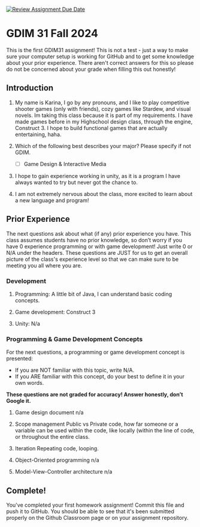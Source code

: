 [![Review Assignment Due Date](https://classroom.github.com/assets/deadline-readme-button-22041afd0340ce965d47ae6ef1cefeee28c7c493a6346c4f15d667ab976d596c.svg)](https://classroom.github.com/a/POQdLnh2)
# GDIM 31 Fall 2024

This is the first GDIM31 assignment! This is not a test - just a way to make sure your computer setup is working for GitHub and to get some knowledge about your prior experience. There aren't correct answers for this so please do not be concerned about your grade when filling this out honestly!

## Introduction

1. My name is Karina, I go by any pronouns, and I like to play competitive shooter games (only with friends), cozy games like Stardew, and visual novels. Im taking this class because it is part of my requirements. I have made games before in my Highschool design class, through the engine, Construct 3. I hope to build functional games that are actually entertaining, haha.  

2. Which of the following best describes your major? Please specify if not GDIM.  

    - [ ] Game Design & Interactive Media

3. I hope to gain experience working in unity, as it is a program I have always wanted to try but never got the chance to.
4. I am not extremely nervous about the class, more excited to learn about a new language and program!

## Prior Experience

The next questions ask about what (if any) prior experience you have. This class assumes students have no prior knowledge, so don’t worry if you have 0 experience programming or with game development! Just write 0 or N/A under the headers. These questions are JUST for us to get an overall picture of the class's experience level so that we can make sure to be meeting you all where you are.

### Development

1. Programming: A little bit of Java, I can understand basic coding concepts.


2. Game development: Construct 3


3. Unity: N/a

### Programming & Game Development Concepts

For the next questions, a programming or game development concept is presented:

 - If you are NOT familiar with this topic, write N/A.
 - If you ARE familiar with this concept, do your best to define it in your own words.

**These questions are not graded for accuracy! Answer honestly, don’t Google it.**

1. Game design document n/a

2. Scope management Public vs Private code, how far someone or a variable can be used within the code, like locally (within the line of code, or throughout the entire class.

3. Iteration  Repeating code, looping.

4. Object-Oriented programming n/a

5. Model-View-Controller architecture n/a

## Complete!

You've completed your first homework assignment! Commit this file and push it to GitHub. You should be able to see that it's been submitted properly on the Github Classroom page or on your assignment repository.
